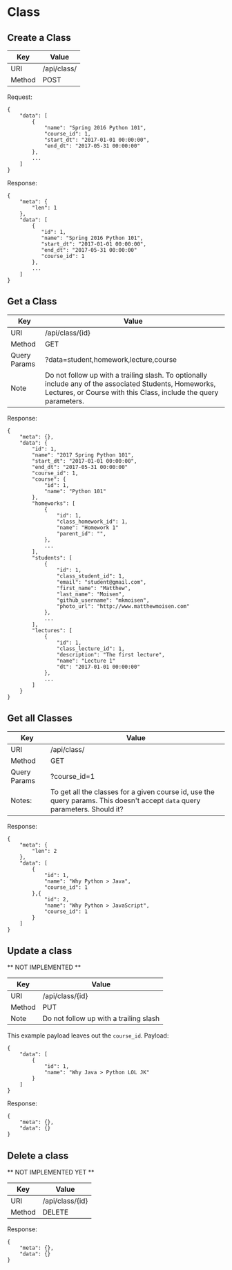 # Class

## Create a Class
Key      | Value
-------- | --------
URI      | /api/class/
Method   | POST
Request:

    {
        "data": [
            {
                "name": "Spring 2016 Python 101",
                "course_id": 1,
                "start_dt": "2017-01-01 00:00:00",
                "end_dt": "2017-05-31 00:00:00"
            },
            ...
        ]
    }

Response:

    {
        "meta": {
            "len": 1
        },
        "data": [
            {
               "id": 1,
               "name": "Spring 2016 Python 101",
               "start_dt": "2017-01-01 00:00:00",
               "end_dt": "2017-05-31 00:00:00"
               "course_id": 1
            },
            ...
        ]
    }

## Get a Class
Key      | Value
-------- | --------
URI      | /api/class/{id}
Method   | GET
Query Params | ?data=student,homework,lecture,course
Note     | Do not follow up with a trailing slash. To optionally include any of the associated Students, Homeworks, Lectures, or Course with this Class, include the query parameters.

Response:

    {
        "meta": {},
        "data": {
            "id": 1,
            "name": "2017 Spring Python 101",
            "start_dt": "2017-01-01 00:00:00",
            "end_dt": "2017-05-31 00:00:00"
            "course_id": 1,
            "course": {
                "id": 1,
                "name": "Python 101"
            },
            "homeworks": [
                {
                    "id": 1,
                    "class_homework_id": 1,
                    "name": "Homework 1"
                    "parent_id": "",
                },
                ...
            ],
            "students": [
                {
                    "id": 1,
                    "class_student_id": 1,
                    "email": "student@gmail.com",
                    "first_name": "Matthew",
                    "last_name": "Moisen",
                    "github_username": "mkmoisen",
                    "photo_url": "http://www.matthewmoisen.com"
                },
                ...
            ],
            "lectures": [
                {
                    "id": 1,
                    "class_lecture_id": 1,
                    "description": "The first lecture",
                    "name": "Lecture 1"
                    "dt": "2017-01-01 00:00:00"
                },
                ...
            ]
        }
    }

## Get all Classes
Key      | Value
-------- | --------
URI      | /api/class/
Method   | GET
Query Params | ?course_id=1
Notes:   | To get all the classes for a given course id, use the query params. This doesn't accept `data` query parameters. Should it?

Response:

    {
        "meta": {
            "len": 2
        },
        "data": [
            {
                "id": 1,
                "name": "Why Python > Java",
                "course_id": 1
            },{
                "id": 2,
                "name": "Why Python > JavaScript",
                "course_id": 1
            }
        ]
    }

## Update a class

** NOT IMPLEMENTED **

Key      | Value
-------- | --------
URI      | /api/class/{id}
Method   | PUT
Note     | Do not follow up with a trailing slash

This example payload leaves out the `course_id`.
Payload:

    {
        "data": [
            {
                "id": 1,
                "name": "Why Java > Python LOL JK"
            }
        ]
    }

Response:

    {
        "meta": {},
        "data": {}
    }

## Delete a class

** NOT IMPLEMENTED YET **

Key      | Value
-------- | --------
URI      | /api/class/{id}
Method   | DELETE

Response:

    {
        "meta": {},
        "data": {}
    }


